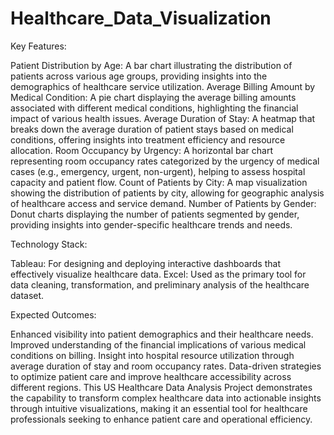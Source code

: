 # Healthcare_Data_Visualization

Key Features:

Patient Distribution by Age: A bar chart illustrating the distribution of patients across various age groups, providing insights into the demographics of healthcare service utilization.
Average Billing Amount by Medical Condition: A pie chart displaying the average billing amounts associated with different medical conditions, highlighting the financial impact of various health issues.
Average Duration of Stay: A heatmap that breaks down the average duration of patient stays based on medical conditions, offering insights into treatment efficiency and resource allocation.
Room Occupancy by Urgency: A horizontal bar chart representing room occupancy rates categorized by the urgency of medical cases (e.g., emergency, urgent, non-urgent), helping to assess hospital capacity and patient flow.
Count of Patients by City: A map visualization showing the distribution of patients by city, allowing for geographic analysis of healthcare access and service demand.
Number of Patients by Gender: Donut charts displaying the number of patients segmented by gender, providing insights into gender-specific healthcare trends and needs.


Technology Stack:

Tableau: For designing and deploying interactive dashboards that effectively visualize healthcare data.
Excel: Used as the primary tool for data cleaning, transformation, and preliminary analysis of the healthcare dataset.


Expected Outcomes:

Enhanced visibility into patient demographics and their healthcare needs.
Improved understanding of the financial implications of various medical conditions on billing.
Insight into hospital resource utilization through average duration of stay and room occupancy rates.
Data-driven strategies to optimize patient care and improve healthcare accessibility across different regions.
This US Healthcare Data Analysis Project demonstrates the capability to transform complex healthcare data into actionable insights through intuitive visualizations, making it an essential tool for healthcare professionals seeking to enhance patient care and operational efficiency.
